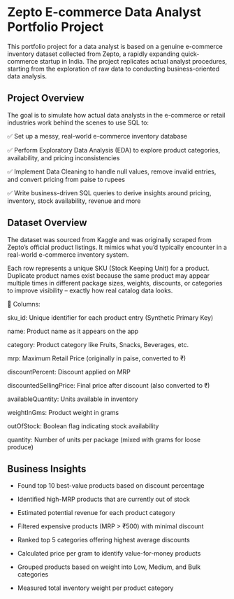 # Zepto E-commerce Data Analyst Portfolio Project
This portfolio project for a data analyst is based on a genuine e-commerce inventory dataset collected from Zepto, a rapidly expanding quick-commerce startup in India. The project replicates actual analyst procedures, starting from the exploration of raw data to conducting business-oriented data analysis.
##  Project Overview
The goal is to simulate how actual data analysts in the e-commerce or retail industries work behind the scenes to use SQL to:

✅ Set up a messy, real-world e-commerce inventory database

✅ Perform Exploratory Data Analysis (EDA) to explore product categories, availability, and pricing inconsistencies

✅ Implement Data Cleaning to handle null values, remove invalid entries, and convert pricing from paise to rupees

✅ Write business-driven SQL queries to derive insights around pricing, inventory, stock availability, revenue and more
## Dataset Overview
The dataset was sourced from Kaggle and was originally scraped from Zepto’s official product listings. It mimics what you’d typically encounter in a real-world e-commerce inventory system.

Each row represents a unique SKU (Stock Keeping Unit) for a product. Duplicate product names exist because the same product may appear multiple times in different package sizes, weights, discounts, or categories to improve visibility – exactly how real catalog data looks.

🧾 Columns:

sku_id: Unique identifier for each product entry (Synthetic Primary Key)

name: Product name as it appears on the app

category: Product category like Fruits, Snacks, Beverages, etc.

mrp: Maximum Retail Price (originally in paise, converted to ₹)

discountPercent: Discount applied on MRP

discountedSellingPrice: Final price after discount (also converted to ₹)

availableQuantity: Units available in inventory

weightInGms: Product weight in grams

outOfStock: Boolean flag indicating stock availability

quantity: Number of units per package (mixed with grams for loose produce)
## Business Insights

* Found top 10 best-value products based on discount percentage

* Identified high-MRP products that are currently out of stock

* Estimated potential revenue for each product category

* Filtered expensive products (MRP > ₹500) with minimal discount

* Ranked top 5 categories offering highest average discounts

* Calculated price per gram to identify value-for-money products

* Grouped products based on weight into Low, Medium, and Bulk categories

* Measured total inventory weight per product category
